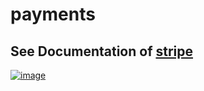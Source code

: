 # payments

## See Documentation of [stripe](https://stripe.com/docs/legacy-checkout/flask)

[![image](https://user-images.githubusercontent.com/50515418/124922402-1704eb00-e017-11eb-8d9f-71e9e4aef180.png)](https://vixpayment.herokuapp.com/)
